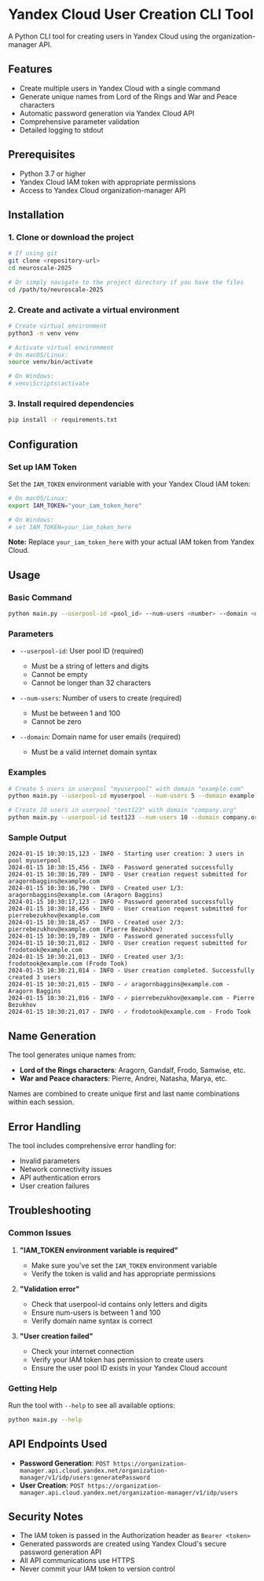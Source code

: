 # Yandex Cloud User Creation CLI Tool

A Python CLI tool for creating users in Yandex Cloud using the organization-manager API.

## Features

- Create multiple users in Yandex Cloud with a single command
- Generate unique names from Lord of the Rings and War and Peace characters
- Automatic password generation via Yandex Cloud API
- Comprehensive parameter validation
- Detailed logging to stdout

## Prerequisites

- Python 3.7 or higher
- Yandex Cloud IAM token with appropriate permissions
- Access to Yandex Cloud organization-manager API

## Installation

### 1. Clone or download the project

```bash
# If using git
git clone <repository-url>
cd neuroscale-2025

# Or simply navigate to the project directory if you have the files
cd /path/to/neuroscale-2025
```

### 2. Create and activate a virtual environment

```bash
# Create virtual environment
python3 -m venv venv

# Activate virtual environment
# On macOS/Linux:
source venv/bin/activate

# On Windows:
# venv\Scripts\activate
```

### 3. Install required dependencies

```bash
pip install -r requirements.txt
```

## Configuration

### Set up IAM Token

Set the `IAM_TOKEN` environment variable with your Yandex Cloud IAM token:

```bash
# On macOS/Linux:
export IAM_TOKEN="your_iam_token_here"

# On Windows:
# set IAM_TOKEN=your_iam_token_here
```

**Note:** Replace `your_iam_token_here` with your actual IAM token from Yandex Cloud.

## Usage

### Basic Command

```bash
python main.py --userpool-id <pool_id> --num-users <number> --domain <domain>
```

### Parameters

- `--userpool-id`: User pool ID (required)
  - Must be a string of letters and digits
  - Cannot be empty
  - Cannot be longer than 32 characters

- `--num-users`: Number of users to create (required)
  - Must be between 1 and 100
  - Cannot be zero

- `--domain`: Domain name for user emails (required)
  - Must be a valid internet domain syntax

### Examples

```bash
# Create 5 users in userpool "myuserpool" with domain "example.com"
python main.py --userpool-id myuserpool --num-users 5 --domain example.com

# Create 10 users in userpool "test123" with domain "company.org"
python main.py --userpool-id test123 --num-users 10 --domain company.org
```

### Sample Output

```
2024-01-15 10:30:15,123 - INFO - Starting user creation: 3 users in pool myuserpool
2024-01-15 10:30:15,456 - INFO - Password generated successfully
2024-01-15 10:30:16,789 - INFO - User creation request submitted for aragornbaggins@example.com
2024-01-15 10:30:16,790 - INFO - Created user 1/3: aragornbaggins@example.com (Aragorn Baggins)
2024-01-15 10:30:17,123 - INFO - Password generated successfully
2024-01-15 10:30:18,456 - INFO - User creation request submitted for pierrebezukhov@example.com
2024-01-15 10:30:18,457 - INFO - Created user 2/3: pierrebezukhov@example.com (Pierre Bezukhov)
2024-01-15 10:30:19,789 - INFO - Password generated successfully
2024-01-15 10:30:21,012 - INFO - User creation request submitted for frodotook@example.com
2024-01-15 10:30:21,013 - INFO - Created user 3/3: frodotook@example.com (Frodo Took)
2024-01-15 10:30:21,014 - INFO - User creation completed. Successfully created 3 users
2024-01-15 10:30:21,015 - INFO - ✓ aragornbaggins@example.com - Aragorn Baggins
2024-01-15 10:30:21,016 - INFO - ✓ pierrebezukhov@example.com - Pierre Bezukhov
2024-01-15 10:30:21,017 - INFO - ✓ frodotook@example.com - Frodo Took
```

## Name Generation

The tool generates unique names from:
- **Lord of the Rings characters**: Aragorn, Gandalf, Frodo, Samwise, etc.
- **War and Peace characters**: Pierre, Andrei, Natasha, Marya, etc.

Names are combined to create unique first and last name combinations within each session.

## Error Handling

The tool includes comprehensive error handling for:
- Invalid parameters
- Network connectivity issues
- API authentication errors
- User creation failures

## Troubleshooting

### Common Issues

1. **"IAM_TOKEN environment variable is required"**
   - Make sure you've set the `IAM_TOKEN` environment variable
   - Verify the token is valid and has appropriate permissions

2. **"Validation error"**
   - Check that userpool-id contains only letters and digits
   - Ensure num-users is between 1 and 100
   - Verify domain name syntax is correct

3. **"User creation failed"**
   - Check your internet connection
   - Verify your IAM token has permission to create users
   - Ensure the user pool ID exists in your Yandex Cloud account

### Getting Help

Run the tool with `--help` to see all available options:

```bash
python main.py --help
```

## API Endpoints Used

- **Password Generation**: `POST https://organization-manager.api.cloud.yandex.net/organization-manager/v1/idp/users:generatePassword`
- **User Creation**: `POST https://organization-manager.api.cloud.yandex.net/organization-manager/v1/idp/users`

## Security Notes

- The IAM token is passed in the Authorization header as `Bearer <token>`
- Generated passwords are created using Yandex Cloud's secure password generation API
- All API communications use HTTPS
- Never commit your IAM token to version control
